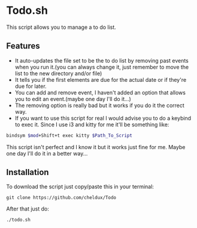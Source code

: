 # Todo.sh
This script allows you to manage a to do list.
## Features
* It auto-updates the file set to be the to do list by removing past events when you run it.(you can always change it, just remember to move the list to the new directory and/or file)
* It tells you if the first elements are due for the actual date or if they're due for later.
* You can add and remove event, I haven't added an option that allows you to edit an event.(maybe one day I'll do it...)
* The removing option is really bad but it works if you do it the correct way.
* If you want to use this script for real I would advise you to do a keybind to exec it. Since I use i3 and kitty for me it'll be something like:
```bash
bindsym $mod+Shift+t exec kitty $Path_To_Script
```

This script isn't perfect and I know it but it works just fine for me. Maybe one day I'll do it in a better way...
## Installation
To download the script just copy/paste this in your terminal:
```
git clone https://github.com/cheldux/Todo
```
After that just do: 
```
./todo.sh
```
